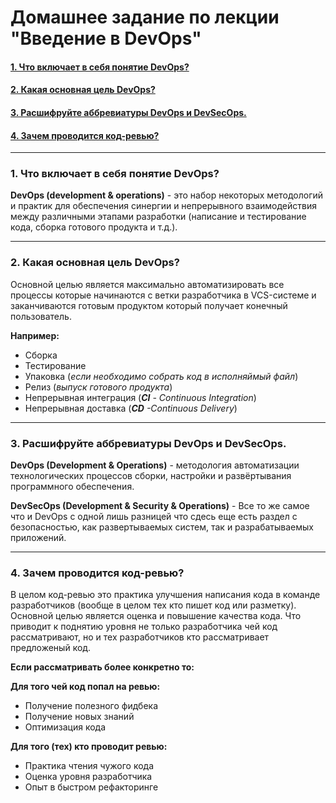 # Домашнее задание по лекции "Введение в DevOps"

#### [1. Что включает в себя понятие DevOps?](#1-что-включает-в-себя-понятие-devops)
#### [2. Какая основная цель DevOps?](#2-какая-основная-цель-devops)
#### [3. Расшифруйте аббревиатуры DevOps и DevSecOps.](#3-расшифруйте-аббревиатуры-devops-и-devsecops)
#### [4. Зачем проводится код-ревью?](#4-зачем-проводится-код-ревью)

---
### 1. Что включает в себя понятие DevOps?

**DevOps (development & operations)** - это набор некоторых методологий и практик для обеспечения синергии и 
непрерывного взаимодействия между различными этапами разработки (написание и тестирование кода, 
сборка готового продукта и т.д.).

---

### 2. Какая основная цель DevOps?

Основной целью является максимально автоматизировать все процессы которые начинаются с ветки разработчика в VCS-системе
и заканчиваются готовым продуктом который получает конечный пользователь.

**Например:**

- Сборка
- Тестирование
- Упаковка (_если необходимо собрать код в исполняймый файл_)
- Релиз (_выпуск готового продукта_)
- Непрерывная интеграция (_**CI** - Continuous Integration_)
- Непрерывная доставка (_**CD** -Continuous Delivery_)

---

### 3. Расшифруйте аббревиатуры DevOps и DevSecOps.

**DevOps (Development & Operations)** - методология автоматизации технологических процессов сборки, настройки и 
развёртывания программного обеспечения.

**DevSecOps (Development & Security & Operations)** - Все то же самое что и DevOps с одной лишь разницей что сдесь еще 
есть раздел с безопасностью, как развертываемых систем, так и разрабатываемых приложений.

---

### 4. Зачем проводится код-ревью?

В целом код-ревью это практика улучшения написания кода в команде разработчиков (вообще в целом тех кто пишет код или разметку).
Основной целью является оценка и повышение качества кода. Что приводит к поднятию уровня 
не только разработчика чей код рассматривают, но и тех разработчиков кто рассматривает предложеный код.

**Если рассматривать более конкретно то:**

**Для того чей код попал на ревью:**

- Получение полезного фидбека
- Получение новых знаний
- Оптимизация кода 

**Для того (тех) кто проводит ревью:**

- Практика чтения чужого кода
- Оценка уровня разработчика
- Опыт в быстром рефакторинге

